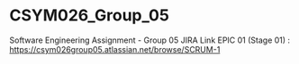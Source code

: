 # CSYM026_Group_05
Software Engineering Assignment - Group 05
JIRA Link EPIC 01 (Stage 01) : https://csym026group05.atlassian.net/browse/SCRUM-1

